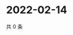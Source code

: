 # 2022-02-14

共 0 条

<!-- BEGIN WEIBO -->
<!-- 最后更新时间 Mon Feb 14 2022 05:09:40 GMT+0800 (China Standard Time) -->

<!-- END WEIBO -->

